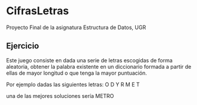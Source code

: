 # CifrasLetras
Proyecto Final de la asignatura Estructura de Datos, UGR

## Ejercicio
Este juego consiste en dada una serie de letras escogidas de forma aleatoria, obtener la palabra existente en un diccionario formada a partir de ellas de mayor longitud o que tenga la mayor puntuación.

Por ejemplo dadas las siguientes letras:
O D Y R M E T

una de las mejores soluciones sería METRO
